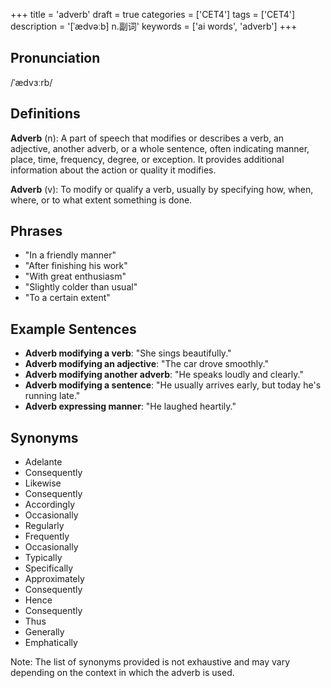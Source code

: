 +++
title = 'adverb'
draft = true
categories = ['CET4']
tags = ['CET4']
description = '[ˈædvəːb] n.副词'
keywords = ['ai words', 'adverb']
+++

## Pronunciation
/ˈædvɜːrb/

## Definitions
**Adverb** (n): A part of speech that modifies or describes a verb, an adjective, another adverb, or a whole sentence, often indicating manner, place, time, frequency, degree, or exception. It provides additional information about the action or quality it modifies.

**Adverb** (v): To modify or qualify a verb, usually by specifying how, when, where, or to what extent something is done.

## Phrases
- "In a friendly manner"
- "After finishing his work"
- "With great enthusiasm"
- "Slightly colder than usual"
- "To a certain extent"

## Example Sentences
- **Adverb modifying a verb**: "She sings beautifully."
- **Adverb modifying an adjective**: "The car drove smoothly."
- **Adverb modifying another adverb**: "He speaks loudly and clearly."
- **Adverb modifying a sentence**: "He usually arrives early, but today he's running late."
- **Adverb expressing manner**: "He laughed heartily."

## Synonyms
- Adelante
- Consequently
- Likewise
- Consequently
- Accordingly
- Occasionally
- Regularly
- Frequently
- Occasionally
- Typically
- Specifically
- Approximately
- Consequently
- Hence
- Consequently
- Thus
- Generally
- Emphatically

Note: The list of synonyms provided is not exhaustive and may vary depending on the context in which the adverb is used.
